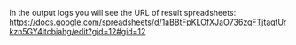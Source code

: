 
In the output logs you will see the URL of result spreadsheets:
https://docs.google.com/spreadsheets/d/1aBBtFpKLOfXJaO736zqFTjtaqtUrkzn5GY4itcbiahg/edit?gid=12#gid=12
